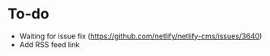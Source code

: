 # To-do

- Waiting for issue fix (https://github.com/netlify/netlify-cms/issues/3640)
- Add RSS feed link
